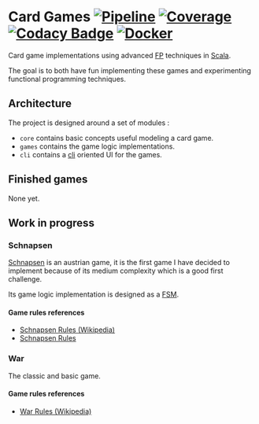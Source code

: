 # Card Games [![Pipeline](https://gitlab.com/tyoras/cards/badges/master/pipeline.svg)](https://gitlab.com/tyoras/cards/commits/master) [![Coverage](https://gitlab.com/tyoras/cards/badges/master/coverage.svg)](https://tyoras.gitlab.io/cards/coverage/) [![Codacy Badge](https://api.codacy.com/project/badge/Grade/002331c5738f4eb099d2272292b789bc)](https://www.codacy.com/manual/tyoras/cards?utm_source=github.com&amp;utm_medium=referral&amp;utm_content=tyoras/cards&amp;utm_campaign=Badge_Grade) [![Docker](https://img.shields.io/badge/docker-image-blue.svg)](https://hub.docker.com/r/tyoras/cards)
Card game implementations using advanced [FP](https://en.wikipedia.org/wiki/Functional_programming) techniques in [Scala](https://www.scala-lang.org/).

The goal is to both have fun implementing these games and experimenting functional programming techniques.  

## Architecture
The project is designed around a set of modules :
- `core` contains basic concepts useful modeling a card game.
- `games` contains the game logic implementations.
- `cli` contains a [cli](https://en.wikipedia.org/wiki/Command-line_interface) oriented UI for the games.

## Finished games
None yet.

## Work in progress
### Schnapsen
[Schnapsen](https://en.wikipedia.org/wiki/Schnapsen) is an austrian game, it is the first game I have decided to implement because of its medium complexity which is a good first challenge.

Its game logic implementation is designed as a [FSM](https://en.wikipedia.org/wiki/Finite-state_machine).
#### Game rules references
- [Schnapsen Rules (Wikipedia)](https://en.wikipedia.org/wiki/Schnapsen)
- [Schnapsen Rules](https://www.pagat.com/marriage/schnaps.html)
 
### War
The classic and basic game.
#### Game rules references
- [War Rules (Wikipedia)](https://en.wikipedia.org/wiki/War_(card_game))
